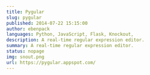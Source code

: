 ```yaml
---
title: Pygular
slug: pygular
published: 2014-07-22 15:15:00
author: ebenpack
languages: Python, JavaScript, Flask, Knockout,
description: A real-time regular expression editor.
summary: A real-time regular expression editor.
status: nopage
img: snout.png
url: https://pygular.appspot.com/
---
```


